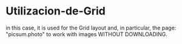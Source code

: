 # Utilizacion-de-Grid
in this case, it is used for the Grid layout and, in particular, the page: "picsum.photo" to work with images WITHOUT DOWNLOADING.
